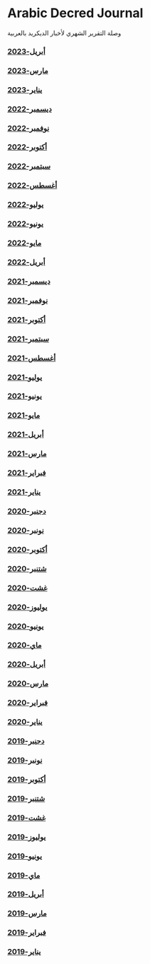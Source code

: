 # Arabic Decred Journal
وصلة التقرير الشهري لأخبار الديكريد بالعربية
### [أبريل-2023](journal/202304.md)
### [مارس-2023](journal/202303.md)
### [يناير-2023](journal/202301.md)
### [ديسمبر-2022](journal/202212.md)
### [نوفمبر-2022](journal/202211.md)
### [أكتوبر-2022](journal/202210.md)
### [سبتمبر-2022](journal/202209.md)
### [أغسطس-2022](journal/202208.md)
### [يوليو-2022](journal/202207.md)
### [يونيو-2022](journal/202206.md)
### [مايو-2022](journal/202205.md)
### [أبريل-2022](journal/202204.md)
### [ديسمبر-2021](journal/202112.md)
### [نوفمبر-2021](journal/202111.md)
### [أكتوبر-2021](journal/202110.md)
### [سبتمبر-2021](journal/202109.md)
### [أغسطس-2021](journal/202108.md)
### [يوليو-2021](journal/202107.md)
### [يونيو-2021](journal/202106.md)
### [مايو-2021](journal/202105.md)
### [أبريل-2021](journal/202104.md)
### [مارس-2021](journal/202103.md)
### [فبراير-2021](journal/202102.md)
### [يناير-2021](journal/202101.md)
### [دجنبر-2020](journal/202012.md)
### [نونبر-2020](journal/202011.md)
### [أكتوبر-2020](journal/202010.md)
### [شتنبر-2020](journal/202009.md)
### [غشت-2020](journal/202008.md)
### [يوليوز-2020](journal/202007.md)
### [يونيو-2020](journal/202006.md)
### [ماي-2020](journal/202005.md)
### [أبريل-2020](journal/202004.md)
### [مارس-2020](journal/202003.md)
### [فبراير-2020](journal/202002.md)
### [يناير-2020](journal/202001.md)
### [دجنبر-2019](journal/201912.md)
### [نونبر-2019](journal/201911.md)
### [أكتوبر-2019](journal/201910.md)
### [شتنبر-2019](journal/201909.md)
### [غشت-2019](journal/201908.md)
### [يوليوز-2019](journal/201907.md)
### [يونيو-2019](journal/201906.md)
### [ماي-2019](journal/201905.md)
### [أبريل-2019](journal/201904.md)
### [مارس-2019](journal/201903.md)
### [فبراير-2019](journal/201902.md)
### [يناير-2019](journal/201901.md)
